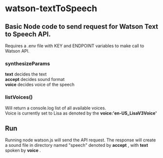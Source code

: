 # watson-textToSpeech

## Basic Node code to send request for Watson Text to Speech API.  
Requires a .env file with KEY and ENDPOINT variables to make call to Watson API.  

### synthesizeParams  
__text__ decides the text  
__accept__ decides sound format  
__voice__ decides voice of the speech  

### listVoices()  
Will return a console.log list of all available voices.  
Voice is currently set to Lisa as denoted by the __voice:'en-US_LisaV3Voice'__  

## Run  
Running node watson.js will send the API request. The response will create a sound file in directory named "speech" denoted by __accept__ , with __text__ spoken by __voice__ .
